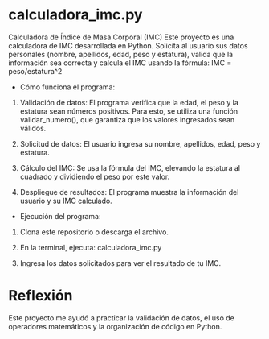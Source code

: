 # calculadora_imc.py

Calculadora de Índice de Masa Corporal (IMC)
Este proyecto es una calculadora de IMC desarrollada en Python. Solicita al usuario sus datos personales (nombre, apellidos, edad, peso y estatura), valida que la información sea correcta y calcula el IMC usando la fórmula: IMC = peso/estatura^2

- Cómo funciona el programa: 

1. Validación de datos: El programa verifica que la edad, el peso y la estatura sean números positivos. Para esto, se utiliza una función validar_numero(), que garantiza que los valores ingresados sean válidos.

2. Solicitud de datos: El usuario ingresa su nombre, apellidos, edad, peso y estatura.

3. Cálculo del IMC: Se usa la fórmula del IMC, elevando la estatura al cuadrado y dividiendo el peso por este valor.

4. Despliegue de resultados: El programa muestra la información del usuario y su IMC calculado.

- Ejecución del programa:

1. Clona este repositorio o descarga el archivo.

2. En la terminal, ejecuta: calculadora_imc.py

3. Ingresa los datos solicitados para ver el resultado de tu IMC.



# Reflexión
Este proyecto me ayudó a practicar la validación de datos, el uso de operadores matemáticos y la organización de código en Python.

